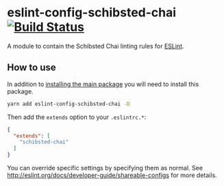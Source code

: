 # eslint-config-schibsted-chai [![Build Status](https://travis-ci.org/schibsted/eslint-config-schibsted.svg?branch=master)](https://travis-ci.org/schibsted/eslint-config-schibsted)

A module to contain the Schibsted Chai linting rules for [ESLint](http://eslint.org/).

## How to use

In addition to [installing the main package](../eslint-config-schibsted/README.md) you will need to install this package.

```bash
yarn add eslint-config-schibsted-chai -D
```

Then add the `extends` option to your `.eslintrc.*`:

```json
{
  "extends": [
    "schibsted-chai"
  ]
}
```

You can override specific settings by specifying them as normal. See <http://eslint.org/docs/developer-guide/shareable-configs> for more details.
